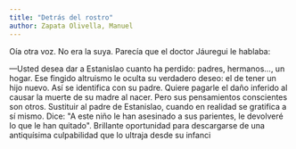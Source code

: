 ```yaml
---
title: "Detrás del rostro"
author: Zapata Olivella, Manuel
---
```

<div data-schema-version="8"><p>Oía otra voz. No era la suya. Parecía que el doctor Jáuregui le hablaba:</p> <p>—Usted desea dar a Estanislao cuanto ha perdido: padres, hermanos..., un hogar. Ese fingido altruismo le oculta su verdadero deseo: el de tener un hijo nuevo. Así se identifica con su padre. Quiere pagarle el daño inferido al causar la muerte de su madre al nacer. Pero sus pensamientos conscientes son otros. Sustituir al padre de Estanislao, cuando en realidad se gratifica a sí mismo. Dice: "A este niño le han asesinado a sus parientes, le devolveré lo que le han quitado". Brillante oportunidad para descargarse de una antiquísima culpabilidad que lo ultraja desde su infanci</p> </div>